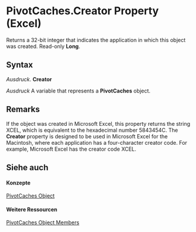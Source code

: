 
# PivotCaches.Creator Property (Excel)

Returns a 32-bit integer that indicates the application in which this object was created. Read-only  **Long**.


## Syntax

 _Ausdruck_. **Creator**

 _Ausdruck_ A variable that represents a **PivotCaches** object.


## Remarks

If the object was created in Microsoft Excel, this property returns the string XCEL, which is equivalent to the hexadecimal number 5843454C. The  **Creator** property is designed to be used in Microsoft Excel for the Macintosh, where each application has a four-character creator code. For example, Microsoft Excel has the creator code XCEL.


## Siehe auch


#### Konzepte


[PivotCaches Object](cfd979b9-d52f-f34b-4b66-4fb17efcdc92.md)
#### Weitere Ressourcen


[PivotCaches Object Members](http://msdn.microsoft.com/library/ae02e993-6f66-bad6-9722-731c08d3208a%28Office.15%29.aspx)